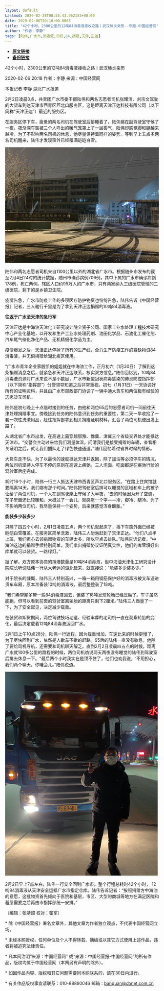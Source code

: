 ```yaml
---
layout: default
Lastmod: 2020-02-28T08:55:43.962183+00:00
date: 2020-02-06T20:18:00.000Z
title: "42个小时，2300公里的12吨84消毒液接收之路丨武汉肺炎亲历--专题-中国经营网"
author: "作者：李静"
tags: [陆伟,广水市,消毒液,司机,84,捐赠,天津,正达]
---
```


* [**原文链接**](http://www.cb.com.cn/index/show/special/cv/cv13416503120)
* [**备份链接**](https://web.archive.org/web/20200211135012/http://www.cb.com.cn/index/show/special/cv/cv13416503120)


42个小时，2300公里的12吨84消毒液接收之路丨武汉肺炎亲历

2020-02-06 20:18 作者：李静 来源：中国经营网

本报记者 李静 湖北广水报道

2月2日凌晨3点，共青团广水市委干部陆伟和两名志愿者司机张耀清、刘宗文驾驶的大货车到达天津市西青区芦北口服务区，这是距离天津正达科技有限公司（以下简称“天津正达”）最近的服务区。

在服务区停下车，疲惫的两名司机在驾驶室后排睡着了，陆伟蜷在副驾驶室守候了一夜。夜渐深车窗被三个人呼出的暖气笼罩上了一层雾气，陆伟却感觉脚和腿越来越冷，为了不影响两名司机的休息，他尽量保持着同样的姿势。等到早上五点多两名司机醒来，陆伟才发现窗外已经覆满皑皑白雪。

![84消毒液接收之路1.png](/images/post/d9e1ef2c9cb90a47b4dbdb013665c6e8.png)

陆伟和两名志愿者司机来自1100公里以外的湖北省广水市。根据随州市发布的截至2月4日24时的统计数据，随州市确诊病例706例，其中下属的广水市确诊病例178例，死亡两例。辖区人口约95万人的广水市，只有两家纳入三级医院管理的二级医院，剩下的是乡镇卫生院。

疫情告急，广水市防疫工作的多项医疗防护物资也纷纷告急，陆伟告诉《中国经营报》记者，三人驰行千里是为了拿到天津正达捐赠的10吨84消毒液。

**往返于广水至天津的急行军**

天津正达是中海油天津化工研究设计院全资子公司、国家工业水处理工程技术研究中心产业化基地，以开发和生产工业水处理药剂、油田化学品、石油化工催化剂、汽车尾气催化净化产品、无机精细化学品为主。

疫情爆发之后，天津正达停掉了所有的生产线，全力生产防疫工作的紧缺物资84消毒液，并无偿捐赠给湖北疫区使用。

“广水市青年企业家殷凯的姐姐就在中海油工作，正月初六（1月30日）了解到这条捐赠消息之后，就紧急和天津正达联系，核实双方信息。”陆伟回忆到，10吨84消毒液资源对广水来说不是小数目，广水市新型冠状病毒感染的肺炎防控指挥部（以下简称“指挥部”）分管领导知道之后非常重视，初七（1月31日）一天协调好所有的证明资料，并且由广水市邮政部门协调了一辆中通大货车和两位极有经验的志愿货车司机。

陆伟是初七晚上十点临时接到的任务，由他和两位65后的志愿者司机一同前往天津处理捐赠事宜。傍晚接到任务的陆伟意识到任务的重要性，第二天一早收拾了一套一次性洗漱用品，赶往指挥部拿到相关捐赠证明材料，汇合了两位司机便出发上路了。

从湖北省广水市出发，在高速上需穿越鄂豫、豫冀、津冀三个省级交界处才能抵达天津市。“交警会主动过来给我们测量体温，问清我们是接受捐赠的车辆，查看相关证明之后，就让我们插队走了绿色快速通道。”陆伟回忆着过省界时候的情形。

大货车走不快，为了以最快的速度抵达天津并返回，除了加油等必须停车的情况，两位司机坚持人停车不停的原则在高速上疾驰。三人泡面、吃面都是在疾驰行驶的驾驶室后座完成。

耗时16个小时，陆伟一行三人抵达天津市西青区芦北口服务区。“在路上住宾馆就要隔离14天，我们哪有那个时间。”陆伟把驾驶室后排可以睡觉的区域和车上的被子让给了两位司机，一个人在副驾驶座上守候了大半夜，“去的时候因为开了空调，车子里面还比较暖和。大概过了一会儿，就感觉一个字——冷，脚冷、腿冷。为了不影响两位司机，我尽量保持一个姿势，后来就感觉浑身酸胀。”

**能装多少装多少**

只睡了四五个小时，2月1日凌晨五点，两个司机就起床了，摇下车窗外面已经被皑皑白雪覆盖。在服务区简单洗漱，陆伟三人匆匆赶到了天津正达。“他们八点半上班，我们担心去领捐赠物资的车辆太多，所以早点去排队。”陆伟告诉记者，“中海油这边的捐赠手续特别简单，我们拿出捐赠协议证明真实性，他们的库管填好出库单就可以装货。一路绿灯。”

据了解，双方原本协商的捐赠数量是10吨84消毒液，但中海油天津化工研究设计院院长听说陆伟一行从大老远的湖北赶来，就直接说：“能装多少装多少。”

对于院长的慷慨，陆伟三人特别高兴，一箱一箱用钢筋保护好的消毒液被叉车送进货车车厢，原本准备装10吨的消毒液，最后整整装了18吨。

“我们希望能多带一些84消毒液回去，但装了18吨发现轮胎已经压扁了。车子虽然能跑，但可以看到前面的驾驶室离轮胎的距离只剩下2厘米。”陆伟三人商量了一下，为了安全起见，决定减少载重。

在装货和卸货期间，两位驾驶技巧老道、经验丰厚的老司机一直在观察轮胎的变化，最后决定载着12吨84消毒液运回广水。

2月1日上午10点28分，陆伟一行返程。因为载重增加，车速比来的时候更慢了，为了尽快回到广水，依然是人歇车不歇的赶路。95后的陆伟一直没有歇息，他除了要给司机导航，还需要和司机聊天解乏。直到2月2日凌晨四五点的时候，距离广水就100多公里的路程的时候，两位司机劝说两天两夜没有睡觉的陆伟到驾驶室后排去休息一下。“最后两个小时我实在是顶不住了，他们也劝我说，‘不用担心，我们两个聊天，你睡会儿。”陆伟说道。

![84消毒液接收之路2.png](/images/post/abb7d9e58e252473086689b1a452b6c1.png)

2月2日早上7点左右，陆伟一行安全回到广水市。整个行程总耗时42个小时， 12吨84消毒液从天津安全运抵广水市指定仓库。陆伟告诉记者：“按照捐赠方中海油的意愿，这批物资首先倾向于医院和基层，市区、大型的商城等地方在满足医院和基层需要之后再由市指挥部统一安排。”

（编辑：张靖超 校对：翟军）

\* 除《中国经营报》署名文章外，其他文章为作者独立观点，不代表中国经营网立场。

\* 未经本网授权，任何单位及个人不得转载、摘编或以其它方式使用上述作品，违者将被追究法律责任。

\* 凡本网注明“来源：中国经营网” 或“来源：中国经营报-中国经营网”的所有作品，版权均属于中国经营网（本网另有声明的除外）。

\* 如因作品内容、版权和其它问题需要同本网联系的，请在30日内进行。

\* 有关作品版权事宜请联系：010-88890046 邮箱：banquan@cbnet.com.cn

